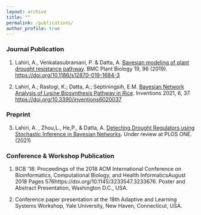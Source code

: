 ```yaml
---
layout: archive
title: ""
permalink: /publications/
author_profile: true
---
```

### Journal Publication
1. Lahiri, A., Venkatasubramani, P. & Datta, A. [Bayesian modeling of plant drought resistance pathway](https://bmcplantbiol.biomedcentral.com/articles/10.1186/s12870-019-1684-3). 
BMC Plant Biology 19, 96 (2019). https://doi.org/10.1186/s12870-019-1684-3

2. Lahiri, A.; Rastogi, K.; Datta, A.; Septiningsih, E.M. [Bayesian Network Analysis of Lysine Biosynthesis Pathway in Rice](https://www.mdpi.com/2411-5134/6/2/37).
Inventions 2021, 6, 37. https://doi.org/10.3390/inventions6020037

### Preprint
3. Lahiri, A. , Zhou,L., He,P., & Datta, A. [Detecting Drought Regulators using Stochastic Inference in Bayesian Networks]( https://www.researchsquare.com/article/rs-73056/v2).
Under review at PLOS ONE. (2021)


### Conference & Workshop Publication
1. BCB '18: Proceedings of the 2018 ACM International Conference on Bioinformatics, Computational Biology, and Health InformaticsAugust 2018 Pages 576https://doi.org/10.1145/3233547.3233676. Poster and Abstract Presentation, Washington D.C., USA.  

2. Conference paper presentation at the 18th Adaptive and Learning Systems Workshop, Yale University, New Haven, Connecticut, USA. 
